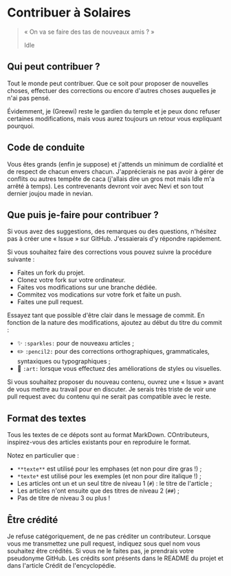 # Contribuer à Solaires

> « On va se faire des tas de nouveaux amis ? »
>
> Idle

## Qui peut contribuer ?

Tout le monde peut contribuer. Que ce soit pour proposer de nouvelles choses, effectuer des corrections ou encore d'autres choses auquelles je n'ai pas pensé.

Évidemment, je (Greewi) reste le gardien du temple et je peux donc refuser certaines modifications, mais vous aurez toujours un retour vous expliquant pourquoi.

## Code de conduite

Vous êtes grands (enfin je suppose) et j'attends un minimum de cordialité et de respect de chacun envers chacun. J'apprécierais ne pas avoir à gérer de conflits ou autres tempête de caca (j'allais dire un gros mot mais Idle m'a arrêté à temps). Les contrevenants devront voir avec Nevi et son tout dernier joujou made in nevian.

## Que puis je-faire pour contribuer ?

Si vous avez des suggestions, des remarques ou des questions, n'hésitez pas à créer une « Issue » sur GitHub. J'essaierais d'y répondre rapidement.

Si vous souhaitez faire des corrections vous pouvez suivre la procédure suivante :
* Faites un fork du projet.
* Clonez votre fork sur votre ordinateur.
* Faites vos modifications sur une branche dédiée.
* Commitez vos modications sur votre fork et faite un push.
* Faites une pull request.

Essayez tant que possible d'être clair dans le message de commit. En fonction de la nature des modifications, ajoutez au début du titre du commit :
* :sparkles: `:sparkles:` pour de nouveaxu articles ;
* :pencil2: `:pencil2:` pour des corrections orthographiques, grammaticales, syntaxiques ou typographiques ;
* :art: `:art:` lorsque vous effectuez des améliorations de styles ou visuelles.

Si vous souhaitez proposer du nouveau contenu, ouvrez une « Issue » avant de vous mettre au travail pour en discuter. Je serais très triste de voir une pull request avec du contenu qui ne serait pas compatible avec le reste.

## Format des textes

Tous les textes de ce dépots sont au format MarkDown. COntributeurs, inspirez-vous des articles existants pour en reproduire le format.

Notez en particulier que :
* `**texte**` est utilisé pour les emphases (et non pour dire gras !) ;
* `*texte*` est utilisé pour les exemples (et non pour dire italique !) ;
* Les articles ont un et un seul titre de niveau 1 (`#`) : le titre de l'article ;
* Les articles n'ont ensuite que des titres de niveau 2  (`##`) ;
* Pas de titre de niveau 3 ou plus !

## Être crédité

Je refuse catégoriquement, de ne pas créditer un contributeur. Lorsque vous me transmettez une pull request, indiquez sous quel nom vous souhaitez être crédités. Si vous ne le faites pas, je prendrais votre pseudonyme GitHub. Les crédits sont présents dans le README du projet et dans l'article Crédit de l'encyclopédie.
